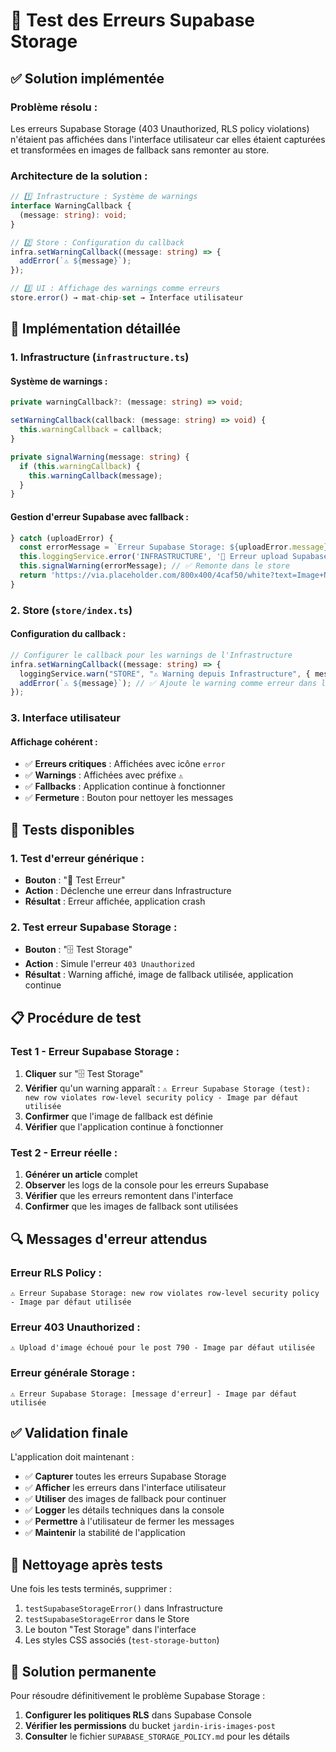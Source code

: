 # 🧪 Test des Erreurs Supabase Storage

## ✅ **Solution implémentée**

### **Problème résolu :**

Les erreurs Supabase Storage (403 Unauthorized, RLS policy violations) n'étaient pas affichées dans l'interface utilisateur car elles étaient capturées et transformées en images de fallback sans remonter au store.

### **Architecture de la solution :**

```typescript
// 1️⃣ Infrastructure : Système de warnings
interface WarningCallback {
  (message: string): void;
}

// 2️⃣ Store : Configuration du callback
infra.setWarningCallback((message: string) => {
  addError(`⚠️ ${message}`);
});

// 3️⃣ UI : Affichage des warnings comme erreurs
store.error() → mat-chip-set → Interface utilisateur
```

## 🔧 **Implémentation détaillée**

### **1. Infrastructure (`infrastructure.ts`)**

#### **Système de warnings :**

```typescript
private warningCallback?: (message: string) => void;

setWarningCallback(callback: (message: string) => void) {
  this.warningCallback = callback;
}

private signalWarning(message: string) {
  if (this.warningCallback) {
    this.warningCallback(message);
  }
}
```

#### **Gestion d'erreur Supabase avec fallback :**

```typescript
} catch (uploadError) {
  const errorMessage = `Erreur Supabase Storage: ${uploadError.message} - Image par défaut utilisée`;
  this.loggingService.error('INFRASTRUCTURE', '🚫 Erreur upload Supabase Storage', { postId, error: uploadError });
  this.signalWarning(errorMessage); // ✅ Remonte dans le store
  return 'https://via.placeholder.com/800x400/4caf50/white?text=Image+Non+Disponible'; // ✅ Fallback
}
```

### **2. Store (`store/index.ts`)**

#### **Configuration du callback :**

```typescript
// Configurer le callback pour les warnings de l'Infrastructure
infra.setWarningCallback((message: string) => {
  loggingService.warn("STORE", "⚠️ Warning depuis Infrastructure", { message });
  addError(`⚠️ ${message}`); // ✅ Ajoute le warning comme erreur dans l'UI
});
```

### **3. Interface utilisateur**

#### **Affichage cohérent :**

- ✅ **Erreurs critiques** : Affichées avec icône `error`
- ✅ **Warnings** : Affichées avec préfixe `⚠️`
- ✅ **Fallbacks** : Application continue à fonctionner
- ✅ **Fermeture** : Bouton pour nettoyer les messages

## 🧪 **Tests disponibles**

### **1. Test d'erreur générique :**

- **Bouton** : "🐛 Test Erreur"
- **Action** : Déclenche une erreur dans Infrastructure
- **Résultat** : Erreur affichée, application crash

### **2. Test erreur Supabase Storage :**

- **Bouton** : "🗄️ Test Storage"
- **Action** : Simule l'erreur `403 Unauthorized`
- **Résultat** : Warning affiché, image de fallback utilisée, application continue

## 📋 **Procédure de test**

### **Test 1 - Erreur Supabase Storage :**

1. **Cliquer** sur "🗄️ Test Storage"
2. **Vérifier** qu'un warning apparaît : `⚠️ Erreur Supabase Storage (test): new row violates row-level security policy - Image par défaut utilisée`
3. **Confirmer** que l'image de fallback est définie
4. **Vérifier** que l'application continue à fonctionner

### **Test 2 - Erreur réelle :**

1. **Générer un article** complet
2. **Observer** les logs de la console pour les erreurs Supabase
3. **Vérifier** que les erreurs remontent dans l'interface
4. **Confirmer** que les images de fallback sont utilisées

## 🔍 **Messages d'erreur attendus**

### **Erreur RLS Policy :**

```
⚠️ Erreur Supabase Storage: new row violates row-level security policy - Image par défaut utilisée
```

### **Erreur 403 Unauthorized :**

```
⚠️ Upload d'image échoué pour le post 790 - Image par défaut utilisée
```

### **Erreur générale Storage :**

```
⚠️ Erreur Supabase Storage: [message d'erreur] - Image par défaut utilisée
```

## ✅ **Validation finale**

L'application doit maintenant :

- ✅ **Capturer** toutes les erreurs Supabase Storage
- ✅ **Afficher** les erreurs dans l'interface utilisateur
- ✅ **Utiliser** des images de fallback pour continuer
- ✅ **Logger** les détails techniques dans la console
- ✅ **Permettre** à l'utilisateur de fermer les messages
- ✅ **Maintenir** la stabilité de l'application

## 🧹 **Nettoyage après tests**

Une fois les tests terminés, supprimer :

1. `testSupabaseStorageError()` dans Infrastructure
2. `testSupabaseStorageError` dans le Store
3. Le bouton "Test Storage" dans l'interface
4. Les styles CSS associés (`test-storage-button`)

## 🔧 **Solution permanente**

Pour résoudre définitivement le problème Supabase Storage :

1. **Configurer les politiques RLS** dans Supabase Console
2. **Vérifier les permissions** du bucket `jardin-iris-images-post`
3. **Consulter** le fichier `SUPABASE_STORAGE_POLICY.md` pour les détails
